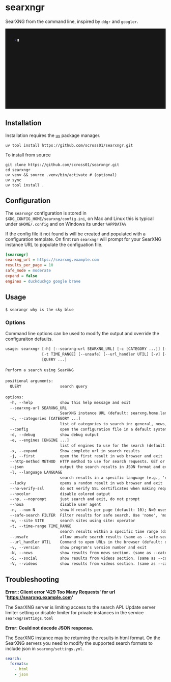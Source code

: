 searxngr
========

SearXNG from the command line, inspired by `ddgr` and `googler`.

![demo](demo/demo.gif)

Installation
------------

Installation requires the [`uv`](https://docs.astral.sh/uv/getting-started/installation/) package manager.

```shell
uv tool install https://github.com/scross01/searxngr.git
```

To install from source

```shell
git clone https://github.com/scross01/searxngr.git
cd searxngr
uv venv && source .venv/bin/activate # (optional)
uv sync
uv tool install .
```

Configuration
-------------

The `searxngr` configuration is stored in `$XDG_CONFIG_HOME/searxng/config.ini`, on Mac and Linux this is typical under `$HOME/.config` and on Windows its under `%APPDATA%`

If the config file it not found is will be created and populated with a configuration template.  On first run `searxngr` will prompt for your SearXNG instance URL to populate the configuation file.

```ini
[searxngr]
searxng_url = https://searxng.example.com
results_per_page = 10
safe_mode = moderate
expand = false
engines = duckduckgo google brave
```

Usage
-----

```shell
$ searxngr why is the sky blue
```

### Options

Command line options can be used to modify the output and override the configuraiton defaults.

```txt
usage: searxngr [-h] [--searxng-url SEARXNG_URL] [-c [CATEGORY ...]] [--config] [-d] [-e [ENGINE ...]] [-x] [-j] [--http-method METHOD] [--json] [-l LANGUAGE] [--lucky] [--no-verify-ssl] [--nocolor] [--np] [--noua] [-n N] [--safe-search FILTER] [-w SITE]
                [-t TIME_RANGE] [--unsafe] [--url_handler UTIL] [-v] [-N] [-S] [-V]
                [QUERY ...]

Perform a search using SearXNG

positional arguments:
  QUERY                 search query

options:
  -h, --help            show this help message and exit
  --searxng-url SEARXNG_URL
                        SearXNG instance URL (default: searxng.home.lan)
  -c, --categories [CATEGORY ...]
                        list of categories to search in: general, news, videos, images, music, map, science, it, files, social+media (default: ['general'])
  --config              open the configuration file in a default system text editor
  -d, --debug           show debug output
  -e, --engines [ENGINE ...]
                        list of engines to use for the search (default: all available engines)
  -x, --expand          Show complete url in search results
  -j, --first           open the first result in web browser and exit
  --http-method METHOD  HTTP method to use for search requests. GET or POST (default: GET)
  --json                output the search results in JSON format and exit
  -l, --language LANGUAGE
                        search results in a specific language (e.g., 'en', 'de', 'fr')
  --lucky               opens a random result in web browser and exit
  --no-verify-ssl       do not verify SSL certificates when making requests (not recommended)
  --nocolor             disable colored output
  --np, --noprompt      just search and exit, do not prompt
  --noua                disable user agent
  -n, --num N           show N results per page (default: 10); N=0 uses the servers default per page
  --safe-search FILTER  Filter results for safe search. Use 'none', 'moderate', or 'strict' (default: strict)
  -w, --site SITE       search sites using site: operator
  -t, --time-range TIME_RANGE
                        search results within a specific time range (day, week, month, year)
  --unsafe              allow unsafe search results (same as --safe-search none)
  --url_handler UTIL    Command to open URLs in the browser (default: open)
  -v, --version         show program's version number and exit
  -N, --news            show results from news section. (same as --categories news)
  -S, --social          show results from videos section. (same as --categories social+media)
  -V, --videos          show results from videos section. (same as --categories videos)
```

## Troubleshooting

**Error:: Client error '429 Too Many Requests' for url 'https://searxng.example.com'**

The SearXNG server is limiting access to the search API. Update server limiter setting or disable limiter for private instances in the service `searxng/settings.toml`

**Error: Could not decode JSON response.**

The SearXNG instance may be returning the results in html format.  On the SearXNG servers you need to modify the supported search formats to include json in `searxng/settings.yml`.

```yaml
search:
  formats:
    - html
    - json
```
